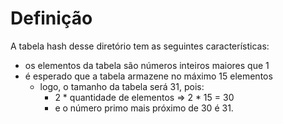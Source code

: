# Definição

A tabela hash desse diretório tem as seguintes características:

- os elementos da tabela são números inteiros maiores que 1
- é esperado que a tabela armazene no máximo 15 elementos
    - logo, o tamanho da tabela será 31, pois:
        - 2 * quantidade de elementos => 2 * 15 = 30
        - e o número primo mais próximo de 30 é 31.
    